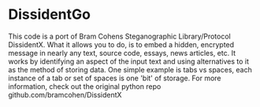 # DissidentGo

This code is a port of Bram Cohens Steganographic Library/Protocol DissidentX. What it allows you to do, is to embed a hidden, encrypted message in nearly any text, source code, essays, news articles, etc. It works by identifying an aspect of the input text and using alternatives to it as the method of storing data. One simple example is tabs vs spaces, each instance of a tab or set of spaces is one 'bit' of storage.
For more information, check out the original python repo github.com/bramcohen/DissidentX
